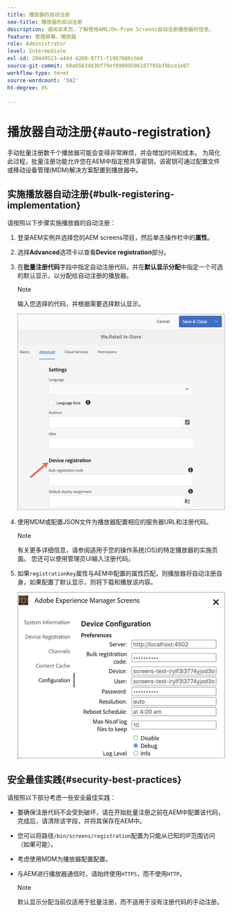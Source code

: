 ```yaml
---
title: 播放器的自动注册
seo-title: 播放器的自动注册
description: 请阅读本页，了解使用AMS/On-Prem Screens自动注册播放器的信息。
feature: 管理屏幕、播放器
role: Administrator
level: Intermediate
exl-id: 28449523-a44d-4260-9771-f1987686cbb6
source-git-commit: 60a6583dd3bf79ef09099506107705bf0bce1e07
workflow-type: tm+mt
source-wordcount: '342'
ht-degree: 0%

---
```


# 播放器自动注册{#auto-registration}

手动批量注册数千个播放器可能会变得非常麻烦，并会增加时间和成本。 为简化此过程，批量注册功能允许您在AEM中指定预共享密钥，该密钥可通过配置文件或移动设备管理(MDM)解决方案配置到播放器中。

## 实施播放器自动注册{#bulk-registering-implementation}

请按照以下步骤实施播放器的自动注册：

1. 登录AEM实例并选择您的AEM screens项目，然后单击操作栏中的&#x200B;**属性**。
1. 选择&#x200B;**Advanced**&#x200B;选项卡以查看&#x200B;**Device registration**&#x200B;部分。

1. 在&#x200B;**批量注册代码**&#x200B;字段中指定自动注册代码，并在&#x200B;**默认显示分配**&#x200B;中指定一个可选的默认显示，以分配给自动注册的播放器。
   >[!NOTE]
   >输入您选择的代码，并根据需要选择默认显示。

   ![图像](/help/user-guide/assets/auto-registration/auto-register1.png)
1. 使用MDM或配置JSON文件为播放器配置相应的服务器URL和注册代码。

   >[!NOTE]
   >有关更多详细信息，请参阅适用于您的操作系统(OS)的特定播放器的实施页面。 您还可以使用管理员UI输入注册代码。

1. 如果`registrationKey`属性与AEM中配置的属性匹配，则播放器将自动注册自身，如果配置了默认显示，则将下载和播放该内容。

   ![图像](/help/user-guide/assets/auto-registration/auto-register2.png)

## 安全最佳实践{#security-best-practices}

请按照以下部分考虑一些安全最佳实践：

* 要确保注册代码不会受到破坏，请在开始批量注册之前在AEM中配置该代码，完成后，请清除该字段，并将其保存在AEM中。

* 您可以将路径`/bin/screens/registration`配置为只能从已知的IP范围访问（如果可能）。

* 考虑使用MDM为播放器配置配置。

* 与AEM进行播放器通信时，请始终使用`HTTPS`，而不使用`HTTP`。

   >[!NOTE]
   >默认显示分配当前仅适用于批量注册，而不适用于没有注册代码的手动注册。
